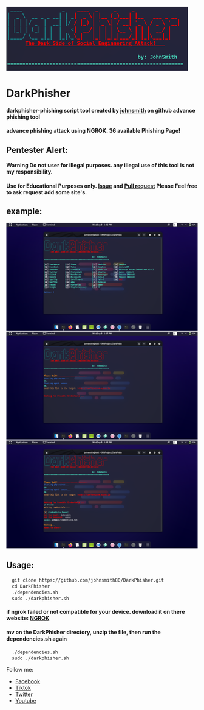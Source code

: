 ![](img/0.png)
# DarkPhisher
#### darkphisher-phishing script tool created by [johnsmith](https://github.com/johnsmith80) on github advance phishing tool
#### advance phishing attack using NGROK. 36 available Phishing Page!
## Pentester Alert:
#### Warning Do not user for illegal purposes. any illegal use of this tool is not my responsibility.
#### Use for Educational Purposes only. [Issue](https://github.com/johnsmith80/DarkPhisher/issues) and [Pull request](https://github.com/johnsmith80/DarkPhisher/pulls) Please Feel free to ask request add some site's.
## example:

<img src="img/1.png" width="800" >
<img src="img/2.png" width="800" >
<img src="img/3.png" width="800" >

## Usage:
```
  git clone https://github.com/johnsmith80/DarkPhisher.git
  cd DarkPhisher
  ./dependencies.sh
  sudo ./darkphisher.sh
```
#### if ngrok failed or not compatible for your device. download it on there website: [NGROK](https://ngrok.com/)
#### mv on the DarkPhisher directory, unzip the file, then run the dependencies.sh again
```  
  ./dependencies.sh
  sudo ./darkphisher.sh
```

Follow me:
+ [Facebook](https://web.facebook.com/h4ckitnow)
+ [Tiktok](https://www.tiktok.com/@johnsmith0911)
+ [Twitter](https://twitter.com/John44233759)
+ [Youtube](https://www.youtube.com/channel/UCV5gF3dWxUOFoGA7P9NGviQ)
